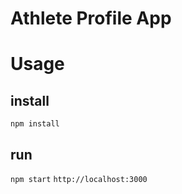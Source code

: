 # Athlete Profile App

# Usage

## install
`npm install`

## run
`npm start`
`http://localhost:3000`